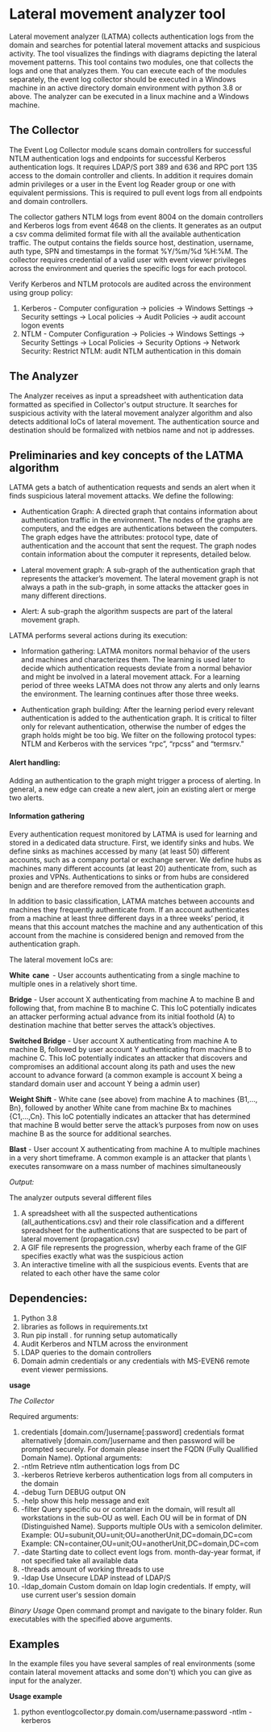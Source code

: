 # Lateral movement analyzer tool

Lateral movement analyzer (LATMA) collects authentication logs from the domain and searches for potential lateral 
movement attacks and suspicious activity. The tool visualizes the findings with diagrams depicting the lateral movement
patterns. This tool contains two modules, one that collects the logs and one that analyzes them. You can execute each 
of the modules separately, the event log collector should be executed in a Windows machine in an active directory domain 
environment with python 3.8 or above. The analyzer can be executed in a linux machine and a Windows machine.  
 
 ## The Collector
The Event Log Collector module scans domain controllers for successful NTLM authentication logs and endpoints for
 successful Kerberos authentication logs. It requires LDAP/S port 389 and 636 and RPC port 135 access to the domain
  controller and clients. In addition it requires domain admin privileges or a user in the Event log Reader group or one
   with equivalent permissions. This is required to pull event logs from all endpoints and domain controllers. 

The collector gathers NTLM logs from event 8004 on the domain controllers and Kerberos logs from event 4648 on the 
clients. It generates as an output a csv comma delimited format file with all the available authentication traffic. 
The output contains the fields source host, destination, username, auth type, SPN and timestamps in the format
 %Y/%m/%d %H:%M. The collector requires credential of a valid user with event viewer privileges across the environment 
 and queries the specific logs for each protocol. 

Verify Kerberos and NTLM protocols are audited across the environment using group policy:
1. Kerberos - Computer configuration -> policies -> Windows Settings -> Security settings -> Local policies ->
 Audit Policies -> audit account logon events   
2. NTLM - Computer Configuration -> Policies -> Windows Settings -> Security Settings -> Local Policies -> 
Security Options -> Network Security: Restrict NTLM: audit NTLM authentication in this domain 
  
 
 ## The Analyzer
The Analyzer receives as input a spreadsheet with authentication data formatted as specified in Collector's output structure. It 
searches for suspicious activity with the lateral movement analyzer algorithm and also detects additional IoCs of 
lateral movement. The authentication source and destination should be formalized with netbios name and not ip addresses. 

## Preliminaries and key concepts of the LATMA algorithm 
LATMA gets a batch of authentication requests and sends an alert when it finds suspicious lateral movement attacks. 
We define the following: 

- Authentication Graph: A directed graph that contains information about authentication traffic in the environment. 
The nodes of the graphs are computers, and the edges are authentications between the computers. The graph edges have the
 attributes: protocol type, date of authentication and the account that sent the request. The graph nodes contain 
 information about the computer it represents, detailed below. 
 
 - Lateral movement graph: A sub-graph of the authentication graph that represents the attacker’s movement. The lateral
  movement graph is not always a path in the sub-graph, in some attacks the attacker goes in many different directions.
  
 - Alert: A sub-graph the algorithm suspects are part of the lateral movement graph. 

LATMA performs several actions during its execution: 

- Information gathering: LATMA monitors normal behavior of the users and machines and characterizes them. The learning 
is used later to decide which authentication requests deviate from a normal behavior and might be involved in a lateral
 movement attack. For a learning period of three weeks LATMA does not throw any alerts and only learns the environment.
  The learning continues after those three weeks.    
  
 - Authentication graph building: After the learning period every relevant authentication is added to the 
  authentication graph. It is critical to filter only for relevant authentication, otherwise the number of edges the 
  graph holds might be too big. We filter on the following protocol types: NTLM and Kerberos with the services “rpc”,
   “rpcss” and “termsrv.”
   
#### Alert handling: 
 Adding an authentication to the graph might trigger a process of alerting. In general, a new edge can create a new 
 alert, join an existing alert or merge two alerts. 

#### Information gathering 

Every authentication request monitored by LATMA is used for learning and stored in a dedicated data structure. First, 
we identify sinks and hubs. We define sinks as machines accessed by many (at least 50) different accounts, such as a 
company portal or exchange server. We define hubs as machines many different accounts (at least 20) authenticate from, 
such as proxies and VPNs. Authentications to sinks or from hubs are considered benign and are therefore removed from the
 authentication graph.  
 
In addition to basic classification, LATMA matches between accounts and machines they frequently authenticate from. 
If an account authenticates from a machine at least three different days in a three weeks’ period, it means that this
 account matches the machine and any authentication of this account from the machine is considered benign and removed 
 from the authentication graph.  



The lateral movement IoCs are: 

**White  cane**  - User accounts authenticating from a single machine to multiple ones in a relatively short time. 

**Bridge** - User account X authenticating from machine A to machine B and following that, from machine B to 
machine C. This IoC potentially indicates an attacker performing actual advance from its initial foothold (A) to 
destination machine that better serves the attack’s objectives.

**Switched Bridge** -  User account X  authenticating from machine A to machine B, followed by user account Y
 authenticating from machine B to machine C. This IoC potentially indicates an attacker that discovers and compromises 
 an additional account along its path and uses the new account to advance forward (a common example is account X being a
  standard domain user and account Y being a admin user) 
  
**Weight Shift** - White cane (see above) from machine A to machines {B1,…, Bn}, followed by another White cane from machine 
Bx  to machines {C1,…,Cn}. This IoC potentially indicates an attacker that has determined that machine B would better serve 
the attack’s purposes from now on uses machine B as the source for additional searches. 

**Blast** - User account X authenticating from machine A to multiple machines in a very short timeframe. A common 
example is an attacker that plants \ executes ransomware on a mass number of machines simultaneously 

*Output:*

The analyzer outputs several different files

1. A spreadsheet with all the suspected authentications (all_authentications.csv) and their role classification and a 
different spreadsheet for the authentications that are suspected to be part of lateral movement (propagation.csv)
2. A GIF file represents the progression, wherby each frame of the GIF specifies exactly what was the suspicious action
3. An interactive timeline with all the suspicious events. Events that are related to each other have the same color

 
## Dependencies:
1. Python 3.8
2. libraries as follows in requirements.txt
3. Run pip install . for running setup automatically
3. Audit Kerberos and NTLM across the environment
4. LDAP queries to the domain controllers
5. Domain admin credentials or any credentials with MS-EVEN6 remote event viewer permissions.
 
 **usage**
 
 *The Collector*
 
 Required arguments:
1. credentials  [domain.com/]username[:password] credentials format
   alternatively [domain.com/]username and then password will be prompted securely.
   For domain please insert the FQDN (Fully Quallified Domain Name).
Optional arguments:
2. -ntlm        Retrieve ntlm authentication logs from DC
3. -kerberos    Retrieve kerberos authentication logs from all computers in the domain
4. -debug       Turn DEBUG output ON
5. -help        show this help message and exit
6. -filter      Query specific ou or container in the domain, will result
                    all workstations in the sub-OU as well.  Each OU will be in
                    format of DN (Distinguished Name). Supports multiple OUs
                    with a semicolon delimiter. Example:
                    OU=subunit,OU=unit;OU=anotherUnit,DC=domain,DC=com
                    Example:
                    CN=container,OU=unit;OU=anotherUnit,DC=domain,DC=com
7. -date         Starting date to collect event logs from. month-day-year format, if not specified take all available data
8. -threads     amount of working threads to use
9. -ldap        Use Unsecure LDAP instead of LDAP/S
10. -ldap_domain Custom domain on ldap login credentials. If empty, will use current user's session domain
                        
 *Binary Usage*
Open command prompt and navigate to the binary folder. 
Run executables with the specified above arguments.
 
  ## Examples
In the example files you have several samples of real environments (some contain lateral movement attacks and some 
don't) which you can give as input for the analyzer. 
 
 **Usage example**

 1. python eventlogcollector.py domain.com/username:password -ntlm -kerberos
 